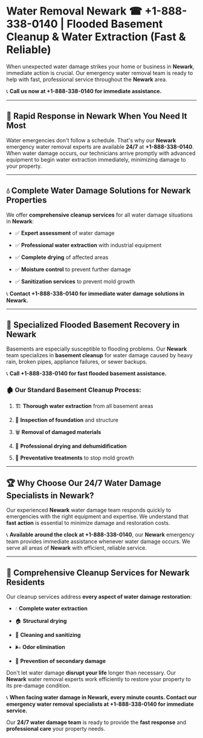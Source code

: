 # Water Removal Newark ☎ +1-888-338-0140 | Flooded Basement Cleanup & Water Extraction (Fast & Reliable)

When unexpected water damage strikes your home or business in **Newark**, immediate action is crucial. Our emergency water removal team is ready to help with fast, professional service throughout the **Newark** area. 

📞 **Call us now at +1-888-338-0140 for immediate assistance.**
---
## 🚀 Rapid Response in Newark When You Need It Most
Water emergencies don't follow a schedule. That's why our **Newark** emergency water removal experts are available **24/7** at **+1-888-338-0140**. When water damage occurs, our technicians arrive promptly with advanced equipment to begin water extraction immediately, minimizing damage to your property.
---
## 💧 Complete Water Damage Solutions for Newark Properties
We offer **comprehensive cleanup services** for all water damage situations in **Newark**:
- ✅ **Expert assessment** of water damage  
- ✅ **Professional water extraction** with industrial equipment  
- ✅ **Complete drying** of affected areas  
- ✅ **Moisture control** to prevent further damage  
- ✅ **Sanitization services** to prevent mold growth  
📞 **Contact +1-888-338-0140 for immediate water damage solutions in Newark.**
---
## 🌊 Specialized Flooded Basement Recovery in Newark
Basements are especially susceptible to flooding problems. Our **Newark** team specializes in **basement cleanup** for water damage caused by heavy rain, broken pipes, appliance failures, or sewer backups. 
📞 **Call +1-888-338-0140 for fast flooded basement assistance.**
### 🏚️ Our Standard Basement Cleanup Process:
1. 🏗️ **Thorough water extraction** from all basement areas  
2. 🔎 **Inspection of foundation** and structure  
3. 🗑️ **Removal of damaged materials**  
4. 💨 **Professional drying and dehumidification**  
5. 🚫 **Preventative treatments** to stop mold growth  
---
## 🏆 Why Choose Our 24/7 Water Damage Specialists in Newark?
Our experienced **Newark** water damage team responds quickly to emergencies with the right equipment and expertise. We understand that **fast action** is essential to minimize damage and restoration costs.
📞 **Available around the clock at +1-888-338-0140**, our **Newark** emergency team provides immediate assistance whenever water damage occurs. We serve all areas of **Newark** with efficient, reliable service.
---
## 🧹 Comprehensive Cleanup Services for Newark Residents
Our cleanup services address **every aspect of water damage restoration**:
- 💧 **Complete water extraction**  
- 🏠 **Structural drying**  
- 🧼 **Cleaning and sanitizing**  
- 🌬️ **Odor elimination**  
- 🚫 **Prevention of secondary damage**  
Don't let water damage **disrupt your life** longer than necessary. Our **Newark** water removal experts work efficiently to restore your property to its pre-damage condition.
📞 **When facing water damage in Newark, every minute counts. Contact our emergency water removal specialists at +1-888-338-0140 for immediate service.**
Our **24/7 water damage team** is ready to provide the **fast response** and **professional care** your property needs.
